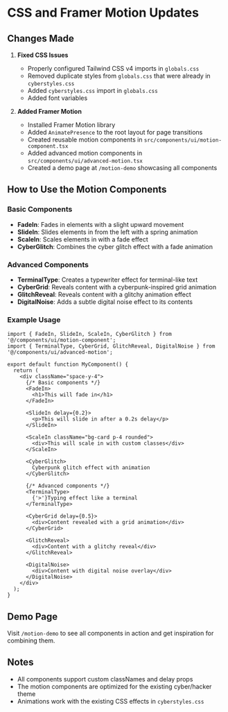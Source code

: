 # CSS and Framer Motion Updates

## Changes Made

1. **Fixed CSS Issues**
   - Properly configured Tailwind CSS v4 imports in `globals.css`
   - Removed duplicate styles from `globals.css` that were already in `cyberstyles.css`
   - Added `cyberstyles.css` import in `globals.css`
   - Added font variables

2. **Added Framer Motion**
   - Installed Framer Motion library
   - Added `AnimatePresence` to the root layout for page transitions
   - Created reusable motion components in `src/components/ui/motion-component.tsx`
   - Added advanced motion components in `src/components/ui/advanced-motion.tsx`
   - Created a demo page at `/motion-demo` showcasing all components

## How to Use the Motion Components

### Basic Components

- **FadeIn**: Fades in elements with a slight upward movement
- **SlideIn**: Slides elements in from the left with a spring animation
- **ScaleIn**: Scales elements in with a fade effect
- **CyberGlitch**: Combines the cyber glitch effect with a fade animation

### Advanced Components

- **TerminalType**: Creates a typewriter effect for terminal-like text
- **CyberGrid**: Reveals content with a cyberpunk-inspired grid animation
- **GlitchReveal**: Reveals content with a glitchy animation effect
- **DigitalNoise**: Adds a subtle digital noise effect to its contents

### Example Usage

```tsx
import { FadeIn, SlideIn, ScaleIn, CyberGlitch } from '@/components/ui/motion-component';
import { TerminalType, CyberGrid, GlitchReveal, DigitalNoise } from '@/components/ui/advanced-motion';

export default function MyComponent() {
  return (
    <div className="space-y-4">
      {/* Basic components */}
      <FadeIn>
        <h1>This will fade in</h1>
      </FadeIn>
      
      <SlideIn delay={0.2}>
        <p>This will slide in after a 0.2s delay</p>
      </SlideIn>
      
      <ScaleIn className="bg-card p-4 rounded">
        <div>This will scale in with custom classes</div>
      </ScaleIn>
      
      <CyberGlitch>
        Cyberpunk glitch effect with animation
      </CyberGlitch>
      
      {/* Advanced components */}
      <TerminalType>
        {'>'}Typing effect like a terminal
      </TerminalType>
      
      <CyberGrid delay={0.5}>
        <div>Content revealed with a grid animation</div>
      </CyberGrid>
      
      <GlitchReveal>
        <div>Content with a glitchy reveal</div>
      </GlitchReveal>
      
      <DigitalNoise>
        <div>Content with digital noise overlay</div>
      </DigitalNoise>
    </div>
  );
}
```

## Demo Page

Visit `/motion-demo` to see all components in action and get inspiration for combining them.

## Notes

- All components support custom classNames and delay props
- The motion components are optimized for the existing cyber/hacker theme
- Animations work with the existing CSS effects in `cyberstyles.css` 